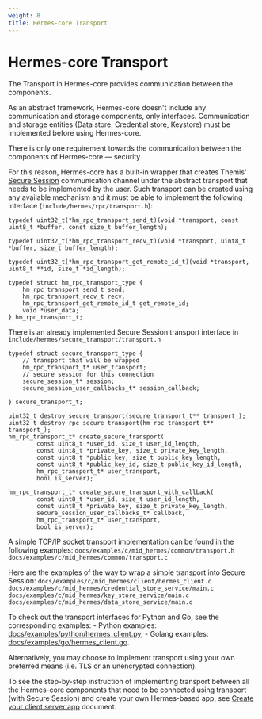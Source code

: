 ```yaml
---
weight: 8
title: Hermes-core Transport
---
```


# Hermes-core Transport

The Transport in Hermes-core provides communication between the components.

As an abstract framework, Hermes-core doesn't include any communication and storage components, only interfaces. Communication and storage entities (Data store, Credential store, Keystore) must be implemented before using Hermes-core.

There is only one requirement towards the communication between the components of Hermes-core — security.

For this reason, Hermes-core has a built-in wrapper that creates Themis' [Secure Session](https://docs.cossacklabs.com/pages/secure-session-cryptosystem/) communication channel under the abstract transport that needs to be implemented by the user. Such transport can be created using any available mechanism and it must be able to implement the following interface (`include/hermes/rpc/transport.h`):

```
typedef uint32_t(*hm_rpc_transport_send_t)(void *transport, const uint8_t *buffer, const size_t buffer_length);

typedef uint32_t(*hm_rpc_transport_recv_t)(void *transport, uint8_t *buffer, size_t buffer_length);

typedef uint32_t(*hm_rpc_transport_get_remote_id_t)(void *transport, uint8_t **id, size_t *id_length);

typedef struct hm_rpc_transport_type {
    hm_rpc_transport_send_t send;
    hm_rpc_transport_recv_t recv;
    hm_rpc_transport_get_remote_id_t get_remote_id;
    void *user_data;
} hm_rpc_transport_t;
```

There is an already implemented Secure Session transport interface in `include/hermes/secure_transport/transport.h`

```
typedef struct secure_transport_type {
    // transport that will be wrapped
    hm_rpc_transport_t* user_transport;
    // secure session for this connection
    secure_session_t* session;
    secure_session_user_callbacks_t* session_callback;

} secure_transport_t;

uint32_t destroy_secure_transport(secure_transport_t** transport_);
uint32_t destroy_rpc_secure_transport(hm_rpc_transport_t** transport_);
hm_rpc_transport_t* create_secure_transport(
        const uint8_t *user_id, size_t user_id_length,
        const uint8_t *private_key, size_t private_key_length,
        const uint8_t *public_key, size_t public_key_length,
        const uint8_t *public_key_id, size_t public_key_id_length,
        hm_rpc_transport_t* user_transport,
        bool is_server);

hm_rpc_transport_t* create_secure_transport_with_callback(
        const uint8_t *user_id, size_t user_id_length,
        const uint8_t *private_key, size_t private_key_length,
        secure_session_user_callbacks_t* callback,
        hm_rpc_transport_t* user_transport,
        bool is_server);
```

A simple TCP/IP socket transport implementation can be found in the following examples:
`docs/examples/c/mid_hermes/common/transport.h`
`docs/examples/c/mid_hermes/common/transport.c`

Here are the examples of the way to wrap a simple transport into Secure Session: 
`docs/examples/c/mid_hermes/client/hermes_client.c` 
`docs/examples/c/mid_hermes/credential_store_service/main.c` 
`docs/examples/c/mid_hermes/key_store_service/main.c` 
`docs/examples/c/mid_hermes/data_store_service/main.c`

To check out the transport interfaces for Python and Go, see the corresponding examples: - Python examples: [docs/examples/python/hermes_client.py](https://github.com/cossacklabs/hermes-core/blob/master/docs/examples/python/hermes_client.py), - Golang examples: [docs/examples/go/hermes_client.go](https://github.com/cossacklabs/hermes-core/blob/master/docs/examples/go/hermes_client.go).

Alternatively, you may choose to implement transport using your own preferred means (i.e. TLS or an unencrypted connection).

To see the step-by-step instruction of implementing transport between all the Hermes-core components that need to be connected using transport (with Secure Session) and create your own Hermes-based app, see [Create your client server app](https://docs.cossacklabs.com/pages/create-your-client-server-app-step-by-step/) document.
